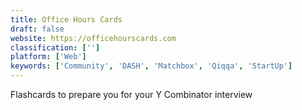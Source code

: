 ```yaml
---
title: Office Hours Cards
draft: false 
website: https://officehourscards.com
classification: ['']
platform: ['Web']
keywords: ['Community', 'DASH', 'Matchbox', 'Qiqqa', 'StartUp']
---
```

Flashcards to prepare you for your Y Combinator interview